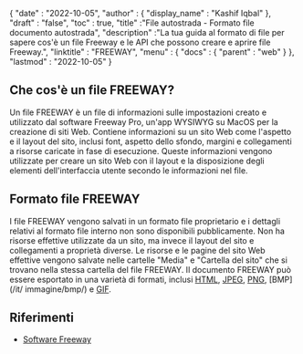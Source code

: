 {
  "date" : "2022-10-05",
  "author" : {
    "display_name" : "Kashif Iqbal"
},
  "draft" : "false",
  "toc" : true,
  "title" :"File autostrada - Formato file documento autostrada",
  "description" :"La tua guida al formato di file per sapere cos'è un file Freeway e le API che possono creare e aprire file Freeway.",
  "linktitle" : "FREEWAY",
  "menu" : {
    "docs" : {
      "parent" : "web"
}
},
  "lastmod" : "2022-10-05"
}

## Che cos'è un file FREEWAY?

Un file FREEWAY è un file di informazioni sulle impostazioni creato e utilizzato dal software Freeway Pro, un'app WYSIWYG su MacOS per la creazione di siti Web. Contiene informazioni su un sito Web come l'aspetto e il layout del sito, inclusi font, aspetto dello sfondo, margini e collegamenti a risorse caricate in fase di esecuzione. Queste informazioni vengono utilizzate per creare un sito Web con il layout e la disposizione degli elementi dell'interfaccia utente secondo le informazioni nel file.

## Formato file FREEWAY

I file FREEWAY vengono salvati in un formato file proprietario e i dettagli relativi al formato file interno non sono disponibili pubblicamente. Non ha risorse effettive utilizzate da un sito, ma invece il layout del sito e collegamenti a proprietà diverse. Le risorse e le pagine del sito Web effettive vengono salvate nelle cartelle "Media" e "Cartella del sito" che si trovano nella stessa cartella del file FREEWAY. Il documento FREEWAY può essere esportato in una varietà di formati, inclusi [HTML](/it/web/html/), [JPEG](/it/image/jpeg/), [PNG](/it/image/png/), [BMP](/it/ immagine/bmp/) e [GIF](/it/image/gif/).

## Riferimenti

* [Software Freeway](https://en.wikipedia.org/wiki/Freeway_(software))

